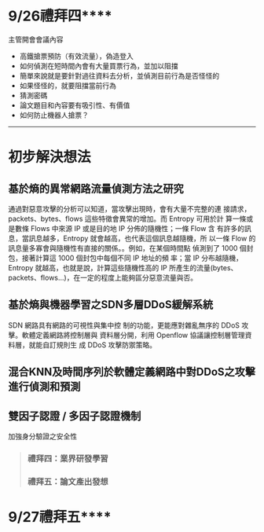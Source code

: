 # 9/26禮拜四****
主管開會會議內容
- 高鐵搶票預防（有效流量），偽造登入
- 如何偵測在短時間內會有大量買票行為，並加以阻擋
- 簡單來說就是要針對過往資料去分析，並偵測目前行為是否怪怪的
- 如果怪怪的，就要阻擋當前行為
- 猜測密碼
- 論文題目和內容要有吸引性、有價值
- 如何防止機器人搶票？

---
# 初步解決想法

## 基於熵的異常網路流量偵測方法之研究

通過對惡意攻擊的分析可以知道，當攻擊出現時，會有大量不完整的連 接請求，packets、bytes、flows 這些特徵會異常的增加。而 Entropy 可用於計 算一條或是數條 Flows 中來源 IP 或是目的地 IP 分佈的隨機性；一條 Flow 含 有許多的訊息，當訊息越多，Entropy 就會越高，也代表這個訊息越隨機，所 以一條 Flow 的訊息量多寡會與隨機性有直接的關係。。例如，在某個時間點 偵測到了 1000 個封包，接著計算這 1000 個封包中每個不同 IP 地址的頻 率；當 IP 分布越隨機，Entropy 就越高，也就是說，計算這些隨機性高的 IP 所產生的流量(bytes、packets、flows…)，在一定的程度上能夠區分惡意流量與否。


## 基於熵與機器學習之SDN多層DDoS緩解系統

SDN 網路具有網路的可視性與集中控 制的功能，更能應對雜亂無序的 DDoS 攻擊。軟體定義網路將控制層與 資料層分開，利用 Openflow 協議讓控制層管理資料層，就能自訂規則生 成 DDoS 攻擊防禦策略。

## 混合KNN及時間序列於軟體定義網路中對DDoS之攻擊進行偵測和預測





## 雙因子認證 / 多因子認證機制 
加強身分驗證之安全性




> ### 禮拜四：業界研發學習
> ### 禮拜五：論文產出發想


# 9/27禮拜五****

